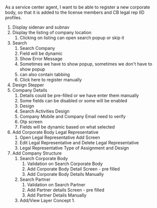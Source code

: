 As a service center agent, I want to be able to register a new corporate body, so that it is added to the license members and CB legal rep IID profiles.

1. Display sidenav and subnav
2. Display the listing of company location
	1. Clicking on listing can open search popup or skip it
3. Search
	1. Search Company
	2. Field will be dynamic
	3. Show Error Message
	4. Sometimes we have to show popup, sometimes we don't have to show popup
	5. can also contain tabbing
	6. Click here to register manually
4. Design Stepper
5.  Company Details
	1. Details could be pre-filled or we have enter them manually
	2. Some fields can be disabled or some will be enabled
	3. Design
	4. Search Activities Design
	5. Company Mobile and Company Email need to verify
	6. Otp screen
	7. Fields will be dynamic based on what selected
6. Add Corporate Body Legal Representative
	1. Open Legal Representative Add Screen
	2. Edit Legal Representative and Delete Legal Representative
	3. Legal Representative Type of Assignment and Design
7. Add Company Structure
	1. Search Corporate Body
		1. Validation on Search Corporate Body
		2. Add Corporate Body Detail Screen - pre filled
		3. Add Corporate Body Details Manually
	2. Search Partner
		1. Validation on Search Partner
		2. Add Partner details Screen - pre filled
		3. Add Partner Details Manually
	3. Add/View Layer Concept
		1. 